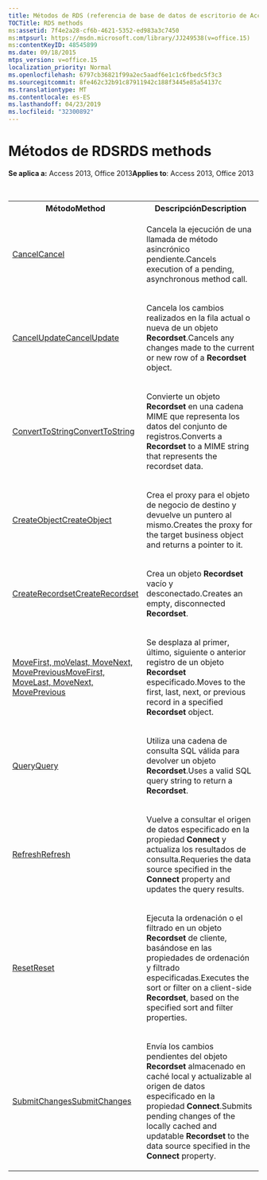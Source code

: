 ```yaml
---
title: Métodos de RDS (referencia de base de datos de escritorio de Access)
TOCTitle: RDS methods
ms:assetid: 7f4e2a28-cf6b-4621-5352-ed983a3c7450
ms:mtpsurl: https://msdn.microsoft.com/library/JJ249538(v=office.15)
ms:contentKeyID: 48545899
ms.date: 09/18/2015
mtps_version: v=office.15
localization_priority: Normal
ms.openlocfilehash: 6797cb36821f99a2ec5aadf6e1c1c6fbedc5f3c3
ms.sourcegitcommit: 8fe462c32b91c87911942c188f3445e85a54137c
ms.translationtype: MT
ms.contentlocale: es-ES
ms.lasthandoff: 04/23/2019
ms.locfileid: "32300892"
---
```

# <a name="rds-methods"></a><span data-ttu-id="97e64-102">Métodos de RDS</span><span class="sxs-lookup"><span data-stu-id="97e64-102">RDS methods</span></span>

<span data-ttu-id="97e64-103">**Se aplica a:** Access 2013, Office 2013</span><span class="sxs-lookup"><span data-stu-id="97e64-103">**Applies to**: Access 2013, Office 2013</span></span>

<br/>

<table>
<colgroup>
<col style="width: 50%" />
<col style="width: 50%" />
</colgroup>
<tbody>
<tr class="even">
<th><span data-ttu-id="97e64-104">Método</span><span class="sxs-lookup"><span data-stu-id="97e64-104">Method</span></span></th>
<th><span data-ttu-id="97e64-105">Descripción</span><span class="sxs-lookup"><span data-stu-id="97e64-105">Description</span></span></th>
</tr>
<tr class="odd">
<td><p><span data-ttu-id="97e64-106"><a href="cancel-method-rds.md">Cancel</a></span><span class="sxs-lookup"><span data-stu-id="97e64-106"><a href="cancel-method-rds.md">Cancel</a></span></span></p></td>
<td><p><span data-ttu-id="97e64-107">Cancela la ejecución de una llamada de método asincrónico pendiente.</span><span class="sxs-lookup"><span data-stu-id="97e64-107">Cancels execution of a pending, asynchronous method call.</span></span></p></td>
</tr>
<tr class="even">
<td><p><span data-ttu-id="97e64-108"><a href="cancelupdate-method-rds.md">CancelUpdate</a></span><span class="sxs-lookup"><span data-stu-id="97e64-108"><a href="cancelupdate-method-rds.md">CancelUpdate</a></span></span></p></td>
<td><p><span data-ttu-id="97e64-109">Cancela los cambios realizados en la fila actual o nueva de un objeto <strong>Recordset</strong>.</span><span class="sxs-lookup"><span data-stu-id="97e64-109">Cancels any changes made to the current or new row of a <strong>Recordset</strong> object.</span></span></p></td>
</tr>
<tr class="odd">
<td><p><span data-ttu-id="97e64-110"><a href="converttostring-method-rds.md">ConvertToString</a></span><span class="sxs-lookup"><span data-stu-id="97e64-110"><a href="converttostring-method-rds.md">ConvertToString</a></span></span></p></td>
<td><p><span data-ttu-id="97e64-111">Convierte un objeto <strong>Recordset</strong> en una cadena MIME que representa los datos del conjunto de registros.</span><span class="sxs-lookup"><span data-stu-id="97e64-111">Converts a <strong>Recordset</strong> to a MIME string that represents the recordset data.</span></span></p></td>
</tr>
<tr class="even">
<td><p><span data-ttu-id="97e64-112"><a href="createobject-method-rds.md">CreateObject</a></span><span class="sxs-lookup"><span data-stu-id="97e64-112"><a href="createobject-method-rds.md">CreateObject</a></span></span></p></td>
<td><p><span data-ttu-id="97e64-113">Crea el proxy para el objeto de negocio de destino y devuelve un puntero al mismo.</span><span class="sxs-lookup"><span data-stu-id="97e64-113">Creates the proxy for the target business object and returns a pointer to it.</span></span></p></td>
</tr>
<tr class="odd">
<td><p><span data-ttu-id="97e64-114"><a href="createrecordset-method-rds.md">CreateRecordset</a></span><span class="sxs-lookup"><span data-stu-id="97e64-114"><a href="createrecordset-method-rds.md">CreateRecordset</a></span></span></p></td>
<td><p><span data-ttu-id="97e64-115">Crea un objeto <strong>Recordset</strong> vacío y desconectado.</span><span class="sxs-lookup"><span data-stu-id="97e64-115">Creates an empty, disconnected <strong>Recordset</strong>.</span></span></p></td>
</tr>
<tr class="even">
<td><p><span data-ttu-id="97e64-116"><a href="movefirst-movelast-movenext-and-moveprevious-methods-rds.md">MoveFirst, moVelast, MoveNext, MovePrevious</a></span><span class="sxs-lookup"><span data-stu-id="97e64-116"><a href="movefirst-movelast-movenext-and-moveprevious-methods-rds.md">MoveFirst, MoveLast, MoveNext, MovePrevious</a></span></span></p></td>
<td><p><span data-ttu-id="97e64-117">Se desplaza al primer, último, siguiente o anterior registro de un objeto <strong>Recordset</strong> especificado.</span><span class="sxs-lookup"><span data-stu-id="97e64-117">Moves to the first, last, next, or previous record in a specified <strong>Recordset</strong> object.</span></span></p></td>
</tr>
<tr class="odd">
<td><p><span data-ttu-id="97e64-118"><a href="query-method-rds.md">Query</a></span><span class="sxs-lookup"><span data-stu-id="97e64-118"><a href="query-method-rds.md">Query</a></span></span></p></td>
<td><p><span data-ttu-id="97e64-119">Utiliza una cadena de consulta SQL válida para devolver un objeto <strong>Recordset</strong>.</span><span class="sxs-lookup"><span data-stu-id="97e64-119">Uses a valid SQL query string to return a <strong>Recordset</strong>.</span></span></p></td>
</tr>
<tr class="even">
<td><p><span data-ttu-id="97e64-120"><a href="refresh-method-rds.md">Refresh</a></span><span class="sxs-lookup"><span data-stu-id="97e64-120"><a href="refresh-method-rds.md">Refresh</a></span></span></p></td>
<td><p><span data-ttu-id="97e64-121">Vuelve a consultar el origen de datos especificado en la propiedad <strong>Connect</strong> y actualiza los resultados de consulta.</span><span class="sxs-lookup"><span data-stu-id="97e64-121">Requeries the data source specified in the <strong>Connect</strong> property and updates the query results.</span></span></p></td>
</tr>
<tr class="odd">
<td><p><span data-ttu-id="97e64-122"><a href="reset-method-rds.md">Reset</a></span><span class="sxs-lookup"><span data-stu-id="97e64-122"><a href="reset-method-rds.md">Reset</a></span></span></p></td>
<td><p><span data-ttu-id="97e64-123">Ejecuta la ordenación o el filtrado en un objeto <strong>Recordset</strong> de cliente, basándose en las propiedades de ordenación y filtrado especificadas.</span><span class="sxs-lookup"><span data-stu-id="97e64-123">Executes the sort or filter on a client-side <strong>Recordset</strong>, based on the specified sort and filter properties.</span></span></p></td>
</tr>
<tr class="even">
<td><p><span data-ttu-id="97e64-124"><a href="submitchanges-method-rds.md">SubmitChanges</a></span><span class="sxs-lookup"><span data-stu-id="97e64-124"><a href="submitchanges-method-rds.md">SubmitChanges</a></span></span></p></td>
<td><p><span data-ttu-id="97e64-125">Envía los cambios pendientes del objeto <strong> Recordset</strong> almacenado en caché local y actualizable al origen de datos especificado en la propiedad <strong>Connect</strong>.</span><span class="sxs-lookup"><span data-stu-id="97e64-125">Submits pending changes of the locally cached and updatable <strong>Recordset</strong> to the data source specified in the <strong>Connect</strong> property.</span></span></p></td>
</tr>
</tbody>
</table>

<br/>
